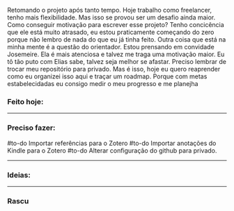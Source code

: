 Retomando o projeto após tanto tempo. Hoje trabalho como freelancer, tenho mais flexibilidade. Mas isso se provou ser um desafio ainda maior. Como conseguir motivação para escrever esse projeto? Tenho concicência que ele está muito atrasado, eu estou praticamente começando do zero porque não lembro de nada do que eu já tinha feito.
Outra coisa que está na minha mente é a questão do orientador. Estou prensando em convidade Josemeire. Ela é mais atenciosa e talvez me traga uma motivação maior. Eu tô tão puto com Elias sabe, talvez seja melhor se afastar. Preciso lembrar de trocar meu repositório para privado.
Mas é isso, hoje eu quero reaprender como eu organizei isso aqui e traçar um roadmap. Porque com metas estabelecidadas eu consigo medir o meu progresso e me planejha

### Feito hoje:

---

### Preciso fazer:
#to-do  Importar referências para o Zotero
#to-do  Importar anotações do Kindle para o Zotero
#to-do  Alterar configuração do github para privado.

---

### Ideias:


---

### Rascu